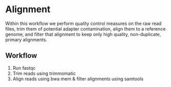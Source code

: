 # Alignment

Within this workflow we perform quality control measures on the raw read files, trim them of potential adapter contamination, align them to a reference genome, and filter that alignment to keep only high quality, non-duplicate, primary alignments.

## Workflow

1. Run fastqc
2. Trim reads using trimmomatic
3. Align reads using bwa mem & filter alignments using samtools
